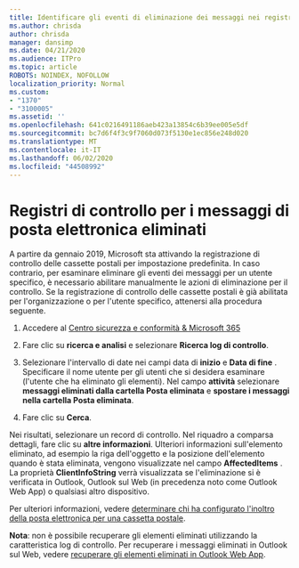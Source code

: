 ```yaml
---
title: Identificare gli eventi di eliminazione dei messaggi nei registri di controllo
ms.author: chrisda
author: chrisda
manager: dansimp
ms.date: 04/21/2020
ms.audience: ITPro
ms.topic: article
ROBOTS: NOINDEX, NOFOLLOW
localization_priority: Normal
ms.custom:
- "1370"
- "3100005"
ms.assetid: ''
ms.openlocfilehash: 641c0216491186aeb423a13854c6b39ee005e5df
ms.sourcegitcommit: bc7d6f4f3c9f7060d073f5130e1ec856e248d020
ms.translationtype: MT
ms.contentlocale: it-IT
ms.lasthandoff: 06/02/2020
ms.locfileid: "44508992"
---
```

# <a name="audit-logs-for-deleted-email-messages"></a>Registri di controllo per i messaggi di posta elettronica eliminati

A partire da gennaio 2019, Microsoft sta attivando la registrazione di controllo delle cassette postali per impostazione predefinita. In caso contrario, per esaminare eliminare gli eventi dei messaggi per un utente specifico, è necessario abilitare manualmente le azioni di eliminazione per il controllo. Se la registrazione di controllo delle cassette postali è già abilitata per l'organizzazione o per l'utente specifico, attenersi alla procedura seguente.

1. Accedere al [Centro sicurezza e conformità & Microsoft 365](https://protection.office.com/)

2. Fare clic su **ricerca e analisi** e selezionare **Ricerca log di controllo**.

3. Selezionare l'intervallo di date nei campi data di **inizio** e **Data di fine** . Specificare il nome utente per gli utenti che si desidera esaminare (l'utente che ha eliminato gli elementi). Nel campo **attività** selezionare **messaggi eliminati dalla cartella Posta eliminata** e **spostare i messaggi nella cartella Posta eliminata**.

4. Fare clic su **Cerca**.

Nei risultati, selezionare un record di controllo. Nel riquadro a comparsa dettagli, fare clic su **altre informazioni**. Ulteriori informazioni sull'elemento eliminato, ad esempio la riga dell'oggetto e la posizione dell'elemento quando è stata eliminata, vengono visualizzate nel campo **AffectedItems** . La proprietà **ClientInfoString** verrà visualizzata se l'eliminazione si è verificata in Outlook, Outlook sul Web (in precedenza noto come Outlook Web App) o qualsiasi altro dispositivo.

Per ulteriori informazioni, vedere [determinare chi ha configurato l'inoltro della posta elettronica per una cassetta postale](https://docs.microsoft.com/microsoft-365/compliance/auditing-troubleshooting-scenarios#determine-if-a-user-deleted-email-items).

**Nota**: non è possibile recuperare gli elementi eliminati utilizzando la caratteristica log di controllo. Per recuperare i messaggi eliminati in Outlook sul Web, vedere [recuperare gli elementi eliminati in Outlook Web App](https://support.office.com/article/C3D8FC15-EEEF-4F1C-81DF-E27964B7EDD4).
